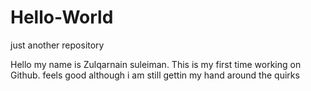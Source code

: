 # Hello-World
just another repository

Hello my name is Zulqarnain suleiman. This is my first time working on Github. feels good although i am still gettin my hand around the quirks
